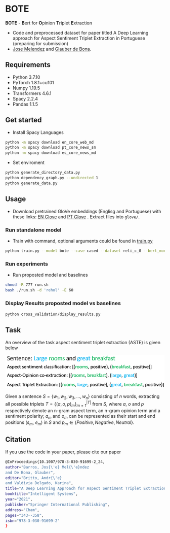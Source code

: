 # BOTE

**BOTE** - **B**ert for **O**pinion **T**riplet **E**xtraction
* Code and preprocessed dataset for paper titled A Deep Learning approach for Aspect Sentiment Triplet Extraction in Portuguese (preparing for submission)
* [Jose Melendez](https://github.com/josemelendezb) and [Glauber de Bona](https://scholar.google.com.br/citations?user=9OZKg7EAAAAJ&hl=en).

## Requirements

* Python 3.7.10
* PyTorch 1.8.1+cu101
* Numpy 1.19.5
* Transformers 4.6.1
* Spacy 2.2.4
* Pandas 1.1.5

## Get started
* Install Spacy Languages
```bash
python -m spacy download en_core_web_md
python -m spacy download pt_core_news_sm
python -m spacy download es_core_news_md
```

* Set enviroment
```bash
python generate_directory_data.py
python dependency_graph.py --undirected 1
python generate_data.py
```
## Usage

* Download pretrained GloVe embeddings (Englisg and Portuguese) with these links: [EN Glove](http://nlp.stanford.edu/data/wordvecs/glove.840B.300d.zip) and [PT Glove](http://143.107.183.175:22980/download.php?file=embeddings/glove/glove_s300.zip) . Extract files into `glove/`.

### Run standalone model
* Train with command, optional arguments could be found in [train.py](/train.py)
```bash
python train.py --model bote --case cased --dataset reli_c_0 --bert_model neuralmind/bert-base-portuguese-cased --lang pt
```
### Run experiments
* Run proposted model and baselines
```bash
chmod -R 777 run.sh
bash ./run.sh -d 'rehol' -E 60
```

### Display Results proposted model vs baselines
```bash
python cross_validation/display_results.py
```

## Task

An overview of the task aspect sentiment triplet extraction (ASTE) is given below

![model](/assets/subtasks.png)

Given a sentence $S=\{w_{1},w_{2},w_{3},...,w_{n}\}$ consisting of $n$ words, extracting all possible triplets $T=\{(a,o,p)_{m}\}_{m=1}^{|T|}$  from $S$, where $a$, $o$ and $p$ respectively denote an n-gram aspect term, an n-gram opinion term and a sentiment polarity; $a_{m}$ and $o_{m}$ can be represented as their start and end positions ($s_{m}$, $e_{m}$) in $S$ and $p_m \in \{Positive, Negative, Neutral\}$.

## Citation
If you use the code in your paper, please cite our paper
```bash
@InProceedings{10.1007/978-3-030-91699-2_24,
author="Barros, Jos{\'e} Mel{\'e}ndez
and De Bona, Glauber",
editor="Britto, Andr{\'e}
and Valdivia Delgado, Karina",
title="A Deep Learning Approach for Aspect Sentiment Triplet Extraction in Portuguese",
booktitle="Intelligent Systems",
year="2021",
publisher="Springer International Publishing",
address="Cham",
pages="343--358",
isbn="978-3-030-91699-2"
}
```
